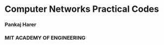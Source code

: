 <h1>Computer Networks Practical Codes</h1>
<b><h3>Pankaj Harer</b><h3>
<h3>MIT ACADEMY OF ENGINEERING</h3>

